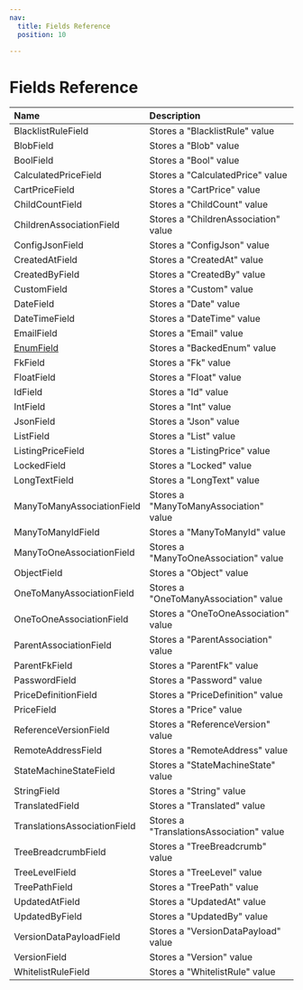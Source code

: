 ```yaml
---
nav:
  title: Fields Reference
  position: 10

---
```


# Fields Reference

| Name                         | Description                              |
|:-----------------------------|:-----------------------------------------|
| BlacklistRuleField           | Stores a "BlacklistRule" value           |
| BlobField                    | Stores a "Blob" value                    |
| BoolField                    | Stores a "Bool" value                    |
| CalculatedPriceField         | Stores a "CalculatedPrice" value         |
| CartPriceField               | Stores a "CartPrice" value               |
| ChildCountField              | Stores a "ChildCount" value              |
| ChildrenAssociationField     | Stores a "ChildrenAssociation" value     |
| ConfigJsonField              | Stores a "ConfigJson" value              |
| CreatedAtField               | Stores a "CreatedAt" value               |
| CreatedByField               | Stores a "CreatedBy" value               |
| CustomField                  | Stores a "Custom" value                  |
| DateField                    | Stores a "Date" value                    |
| DateTimeField                | Stores a "DateTime" value                |
| EmailField                   | Stores a "Email" value                   |
| [EnumField](enum-field)      | Stores a "BackedEnum" value              |
| FkField                      | Stores a "Fk" value                      |
| FloatField                   | Stores a "Float" value                   |
| IdField                      | Stores a "Id" value                      |
| IntField                     | Stores a "Int" value                     |
| JsonField                    | Stores a "Json" value                    |
| ListField                    | Stores a "List" value                    |
| ListingPriceField            | Stores a "ListingPrice" value            |
| LockedField                  | Stores a "Locked" value                  |
| LongTextField                | Stores a "LongText" value                |
| ManyToManyAssociationField   | Stores a "ManyToManyAssociation" value   |
| ManyToManyIdField            | Stores a "ManyToManyId" value            |
| ManyToOneAssociationField    | Stores a "ManyToOneAssociation" value    |
| ObjectField                  | Stores a "Object" value                  |
| OneToManyAssociationField    | Stores a "OneToManyAssociation" value    |
| OneToOneAssociationField     | Stores a "OneToOneAssociation" value     |
| ParentAssociationField       | Stores a "ParentAssociation" value       |
| ParentFkField                | Stores a "ParentFk" value                |
| PasswordField                | Stores a "Password" value                |
| PriceDefinitionField         | Stores a "PriceDefinition" value         |
| PriceField                   | Stores a "Price" value                   |
| ReferenceVersionField        | Stores a "ReferenceVersion" value        |
| RemoteAddressField           | Stores a "RemoteAddress" value           |
| StateMachineStateField       | Stores a "StateMachineState" value       |
| StringField                  | Stores a "String" value                  |
| TranslatedField              | Stores a "Translated" value              |
| TranslationsAssociationField | Stores a "TranslationsAssociation" value |
| TreeBreadcrumbField          | Stores a "TreeBreadcrumb" value          |
| TreeLevelField               | Stores a "TreeLevel" value               |
| TreePathField                | Stores a "TreePath" value                |
| UpdatedAtField               | Stores a "UpdatedAt" value               |
| UpdatedByField               | Stores a "UpdatedBy" value               |
| VersionDataPayloadField      | Stores a "VersionDataPayload" value      |
| VersionField                 | Stores a "Version" value                 |
| WhitelistRuleField           | Stores a "WhitelistRule" value           |
